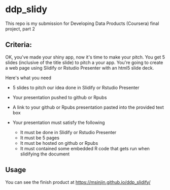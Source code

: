 # ddp_slidy

This repo is my submission for Developing Data Products (Coursera) final project, part 2

## Criteria:

OK, you've made your shiny app, now it's time to make your pitch. You get 5 slides (inclusive of the title slide) to pitch a your app. You're going to create a web page using Slidify or Rstudio Presenter with an html5 slide deck.

Here's what you need

- 5 slides to pitch our idea done in Slidify or Rstudio Presenter
- Your presentation pushed to github or Rpubs
- A link to your github or Rpubs presentation pasted into the provided text box
- Your presentation must satisfy the following

    - It must be done in Slidify or Rstudio Presenter
    - It must be 5 pages
    - It must be hosted on github or Rpubs
    - It must contained some embedded R code that gets run when slidifying the document

## Usage

You can see the finish product at https://msinjin.github.io/ddp_slidify/

